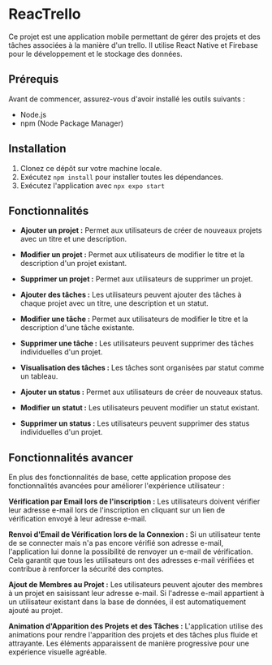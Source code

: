 # ReacTrello

Ce projet est une application mobile permettant de gérer des projets et des tâches associées à la manière d'un trello. Il utilise React Native et Firebase pour le développement et le stockage des données.

## Prérequis

Avant de commencer, assurez-vous d'avoir installé les outils suivants :

-   Node.js
-   npm (Node Package Manager)

## Installation

1. Clonez ce dépôt sur votre machine locale.
2. Exécutez `npm install` pour installer toutes les dépendances.
3. Exécutez l'application avec `npx expo start`

## Fonctionnalités

-   **Ajouter un projet :** Permet aux utilisateurs de créer de nouveaux projets avec un titre et une description.
-   **Modifier un projet :** Permet aux utilisateurs de modifier le titre et la description d'un projet existant.
-   **Supprimer un projet :** Permet aux utilisateurs de supprimer un projet.

-   **Ajouter des tâches :** Les utilisateurs peuvent ajouter des tâches à chaque projet avec un titre, une description et un statut.
-   **Modifier une tâche :** Permet aux utilisateurs de modifier le titre et la description d'une tâche existante.
-   **Supprimer une tâche :** Les utilisateurs peuvent supprimer des tâches individuelles d'un projet.

-   **Visualisation des tâches :** Les tâches sont organisées par statut comme un tableau.
-   **Ajouter un status :** Permet aux utilisateurs de créer de nouveaux status.
-   **Modifier un statut :** Les utilisateurs peuvent modifier un statut existant.
-   **Supprimer un status :** Les utilisateurs peuvent supprimer des status individuelles d'un projet.

## Fonctionnalités avancer

En plus des fonctionnalités de base, cette application propose des fonctionnalités avancées pour améliorer l'expérience utilisateur :

**Vérification par Email lors de l'inscription :** Les utilisateurs doivent vérifier leur adresse e-mail lors de l'inscription en cliquant sur un lien de vérification envoyé à leur adresse e-mail.

**Renvoi d'Email de Vérification lors de la Connexion :** Si un utilisateur tente de se connecter mais n'a pas encore vérifié son adresse e-mail, l'application lui donne la possibilité de renvoyer un e-mail de vérification. Cela garantit que tous les utilisateurs ont des adresses e-mail vérifiées et contribue à renforcer la sécurité des comptes.

**Ajout de Membres au Projet :** Les utilisateurs peuvent ajouter des membres à un projet en saisissant leur adresse e-mail. Si l'adresse e-mail appartient à un utilisateur existant dans la base de données, il est automatiquement ajouté au projet.

**Animation d'Apparition des Projets et des Tâches :** L'application utilise des animations pour rendre l'apparition des projets et des tâches plus fluide et attrayante. Les éléments apparaissent de manière progressive pour une expérience visuelle agréable.
